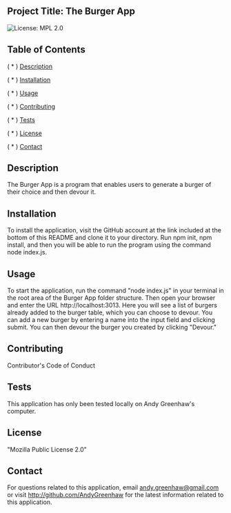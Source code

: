 ## Project Title: The Burger App

![License: MPL 2.0](https://img.shields.io/badge/License-MPL%202.0-brightgreen.svg)

## Table of Contents

( * ) [Description](##-Description)

( * ) [Installation](##-Installation)

( * ) [Usage](##-Usage)

( * ) [Contributing](##-Contributing)

( * ) [Tests](##-Tests)

( * ) [License](##-License)

( * ) [Contact](##-Contact)


## Description

The Burger App is a program that enables users to generate a burger of their choice and then devour it.

## Installation

To install the application, visit the GitHub account at the link included at the bottom of this README and clone it to your directory. Run npm init, npm install, and then you will be able to run the program using the command node index.js.

## Usage

To start the application, run the command "node index.js" in your terminal in the root area of the Burger App folder structure. Then open your browser and enter the URL  http://localhost:3013. Here you will see a list of burgers already added to the burger table, which you can choose to devour. You can add a new burger by entering a name into the input field and clicking submit. You can then devour the burger you created by clicking "Devour."

## Contributing

Contributor's Code of Conduct

## Tests

This application has only been tested locally on Andy Greenhaw's computer.

## License

"Mozilla Public License 2.0"

## Contact

For questions related to this application, email andy.greenhaw@gmail.com or visit http://github.com/AndyGreenhaw for the latest information related to this application.

